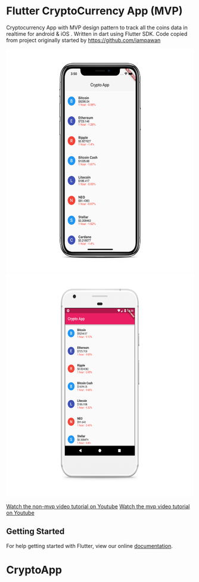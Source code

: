 # Flutter CryptoCurrency App (MVP)

Cryptocurrency App with MVP design pattern to track all the coins data in realtime for android & iOS . Written in dart using Flutter SDK.
Code copied from project originally started by https://github.com/iampawan

<img src="iphone.png" height="600em" /><img src="android.png" height="600em" />

[Watch the non-mvp video tutorial on Youtube](https://youtu.be/cPlaYS4eqe4)
[Watch the mvp video tutorial on Youtube](https://youtu.be/I2AgSDAEZSE)
## Getting Started

For help getting started with Flutter, view our online
[documentation](https://flutter.io/).
# CryptoApp
